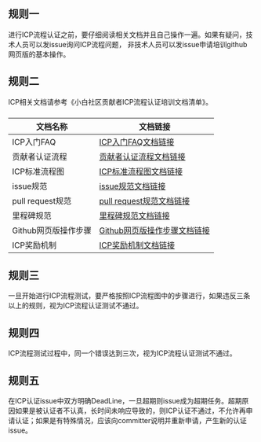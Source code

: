 ## 规则一 
进行ICP流程认证之前，要仔细阅读相关文档并且自己操作一遍。如果有疑问，技术人员可以发issue询问ICP流程问题，
非技术人员可以发issue申请培训github 网页版的基本操作。  
## 规则二
ICP相关文档请参考《小白社区贡献者ICP流程认证培训文档清单》。
###
文档名称 | 文档链接
---|---
ICP入门FAQ|[ICP入门FAQ文档链接](https://github.com/sibbay-ai/public/blob/master/icp%E5%85%A5%E9%97%A8FAQ.md)
贡献者认证流程|[贡献者认证流程文档链接](https://github.com/sibbay-ai/public/blob/master/%E8%B4%A1%E7%8C%AE%E8%80%85%E8%AE%A4%E8%AF%81%E6%B5%81%E7%A8%8B.md)
ICP标准流程图|[ICP标准流程图文档链接](https://www.processon.com/view/link/5a65784ce4b05a8ff311e34f)
issue规范|[issue规范文档链接](https://github.com/sibbay-ai/public/blob/master/issue%20%E8%A7%84%E8%8C%83.md)
pull request规范|[pull request规范文档链接](https://github.com/sibbay-ai/public/blob/master/pull%20request%20%E8%A7%84%E8%8C%83.md)
里程碑规范|[里程碑规范文档链接](https://github.com/sibbay-ai/public/blob/master/%E9%87%8C%E7%A8%8B%E7%A2%91%E8%A7%84%E8%8C%83.md)
Github网页版操作步骤|[Github网页版操作步骤文档链接](https://shimo.im/docs/HFYnUnbIRmYGE8Hj)
ICP奖励机制|[ICP奖励机制文档链接](https://github.com/sibbay-ai/public/blob/master/icp%E5%A5%96%E5%8A%B1%E6%9C%BA%E5%88%B6.md)
## 规则三
一旦开始进行ICP流程测试，要严格按照ICP流程图中的步骤进行，如果违反三条以上的规则，视为ICP流程认证测试不通过。
## 规则四
ICP流程测试过程中，同一个错误达到三次，视为ICP流程认证测试不通过。
## 规则五
在ICP认证issue中双方明确DeadLine，一旦超期则issue成为超期任务。超期原因如果是被认证者不认真，长时间未响应导致的，则ICP认证不通过，不允许再申请认证；如果是有特殊情况，应该向committer说明并重新申请，产生新的认证issue。
